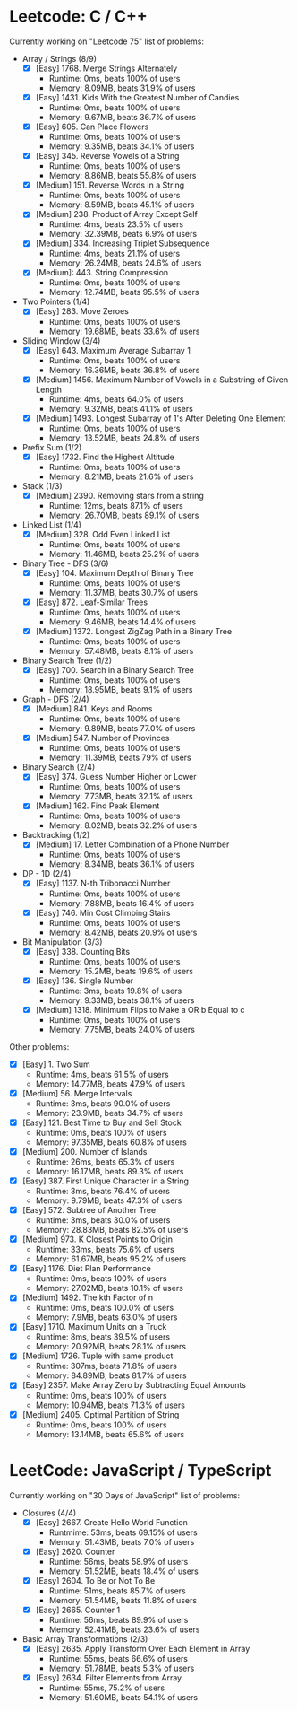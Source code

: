 # Leetcode: C / C++
Currently working on "Leetcode 75" list of problems:
- Array / Strings (8/9)
  - [X] \[Easy] 1768. Merge Strings Alternately
    - Runtime: 0ms, beats 100% of users
    - Memory: 8.09MB, beats 31.9% of users
  - [X] \[Easy] 1431. Kids With the Greatest Number of Candies
    - Runtime: 0ms, beats 100% of users
    - Memory: 9.67MB, beats 36.7% of users
  - [X] \[Easy] 605. Can Place Flowers
    - Runtime: 0ms, beats 100% of users
    - Memory: 9.35MB, beats 34.1% of users
  - [X] \[Easy] 345. Reverse Vowels of a String
    - Runtime: 0ms, beats 100% of users
    - Memory: 8.86MB, beats 55.8% of users
  - [X] \[Medium] 151. Reverse Words in a String
    - Runtime: 0ms, beats 100% of users
    - Memory: 8.59MB, beats 45.1% of users
  - [X] \[Medium] 238. Product of Array Except Self
    - Runtime: 4ms, beats 23.5% of users
    - Memory: 32.39MB, beats 6.9% of users
  - [X] \[Medium] 334. Increasing Triplet Subsequence
    - Runtime: 4ms, beats 21.1% of users
    - Memory: 26.24MB, beats 24.6% of users
  - [X] \[Medium]: 443. String Compression
    - Runtime: 0ms, beats 100% of users
    - Memory: 12.74MB, beats 95.5% of users
- Two Pointers (1/4)
  - [X] \[Easy] 283. Move Zeroes
    - Runtime: 0ms, beats 100% of users
    - Memory: 19.68MB, beats 33.6% of users
- Sliding Window (3/4)
  - [X] \[Easy] 643. Maximum Average Subarray 1
    - Runtime: 0ms, beats 100% of users
    - Memory: 16.36MB, beats 36.8% of users
  - [X] \[Medium] 1456. Maximum Number of Vowels in a Substring of Given Length
    - Runtime: 4ms, beats 64.0% of users
    - Memory: 9.32MB, beats 41.1% of users
  - [X] \[Medium] 1493. Longest Subarray of 1's After Deleting One Element
    - Runtime: 0ms, beats 100% of users
    - Memory: 13.52MB, beats 24.8% of users
- Prefix Sum (1/2)
  - [X] \[Easy] 1732. Find the Highest Altitude
    - Runtime: 0ms, beats 100% of users
    - Memory: 8.21MB, beats 21.6% of users
- Stack (1/3)
  - [X] \[Medium] 2390. Removing stars from a string
    - Runtime: 12ms, beats 87.1% of users
    - Memory: 26.70MB, beats 89.1% of users
- Linked List (1/4)
  - [X] \[Medium] 328. Odd Even Linked List
    - Runtime: 0ms, beats 100% of users
    - Memory: 11.46MB, beats 25.2% of users
- Binary Tree - DFS (3/6)
  - [X] \[Easy] 104. Maximum Depth of Binary Tree
    - Runtime: 0ms, beats 100% of users
    - Memory: 11.37MB, beats 30.7% of users
  - [X] \[Easy] 872. Leaf-Similar Trees
    - Runtime: 0ms, beats 100% of users
    - Memory: 9.46MB, beats 14.4% of users
  - [X] \[Medium] 1372. Longest ZigZag Path in a Binary Tree
    - Runtime: 0ms, beats 100% of users
    - Memory: 57.48MB, beats 8.1% of users
- Binary Search Tree (1/2)
  - [X] \[Easy] 700. Search in a Binary Search Tree
    - Runtime: 0ms, beats 100% of users
    - Memory: 18.95MB, beats 9.1% of users
- Graph - DFS (2/4)
  - [X] \[Medium] 841. Keys and Rooms
    - Runtime: 0ms, beats 100% of users
    - Memory: 9.89MB, beats 77.0% of users
  - [X] \[Medium] 547. Number of Provinces
    - Runtime: 0ms, beats 100% of users
    - Memory: 11.39MB, beats 79% of users
- Binary Search (2/4)
  - [X] \[Easy] 374. Guess Number Higher or Lower
    - Runtime: 0ms, beats 100% of users
    - Memory: 7.73MB, beats 32.1% of users
  - [X] \[Medium] 162. Find Peak Element
    - Runtime: 0ms, beats 100% of users
    - Memory: 8.02MB, beats 32.2% of users
- Backtracking (1/2)
  - [X] \[Medium] 17. Letter Combination of a Phone Number
    - Runtime: 0ms, beats 100% of users
    - Memory: 8.34MB, beats 36.1% of users
- DP - 1D (2/4)
  - [X] \[Easy] 1137. N-th Tribonacci Number
    - Runtime: 0ms, beats 100% of users
    - Memory: 7.88MB, beats 16.4% of users
  - [X] \[Easy] 746. Min Cost Climbing Stairs
    - Runtime: 0ms, beats 100% of users
    - Memory: 8.42MB, beats 20.9% of users
- Bit Manipulation (3/3)
  - [X] \[Easy] 338. Counting Bits
    - Runtime: 0ms, beats 100% of users
    - Memory: 15.2MB, beats 19.6% of users
  - [X] \[Easy] 136. Single Number
    - Runtime: 3ms, beats 19.8% of users
    - Memory: 9.33MB, beats 38.1% of users
  - [X] \[Medium] 1318. Minimum Flips to Make a OR b Equal to c
    - Runtime: 0ms, beats 100% of users
    - Memory: 7.75MB, beats 24.0% of users

Other problems:
- [X] \[Easy] 1. Two Sum
    - Runtime: 4ms, beats 61.5% of users
    - Memory: 14.77MB, beats 47.9% of users
- [X] \[Medium] 56. Merge Intervals
    - Runtime: 3ms, beats 90.0% of users
    - Memory: 23.9MB, beats 34.7% of users
- [X] \[Easy] 121. Best Time to Buy and Sell Stock
    - Runtime: 0ms, beats 100% of users
    - Memory: 97.35MB, beats 60.8% of users
- [X] \[Medium] 200. Number of Islands
    - Runtime: 26ms, beats 65.3% of users
    - Memory: 16.17MB, beats 89.3% of users
- [X] \[Easy] 387. First Unique Character in a String
    - Runtime: 3ms, beats 76.4% of users
    - Memory: 9.79MB, beats 47.3% of users
- [X] \[Easy] 572. Subtree of Another Tree
    - Runtime: 3ms, beats 30.0% of users
    - Memory: 28.83MB, beats 82.5% of users
- [X] \[Medium] 973. K Closest Points to Origin
    - Runtime: 33ms, beats 75.6% of users
    - Memory: 61.67MB, beats 95.2% of users
- [X] \[Easy] 1176. Diet Plan Performance
    - Runtime: 0ms, beats 100% of users
    - Memory: 27.02MB, beats 10.1% of users
- [X] \[Medium] 1492. The kth Factor of n
    - Runtime: 0ms, beats 100.0% of users
    - Memory: 7.9MB, beats 63.0% of users
- [X] \[Easy] 1710. Maximum Units on a Truck
    - Runtime: 8ms, beats 39.5% of users
    - Memory: 20.92MB, beats 28.1% of users
- [X] \[Medium] 1726. Tuple with same product
    - Runtime: 307ms, beats 71.8% of users
    - Memory: 84.89MB, beats 81.7% of users
- [X] \[Easy] 2357. Make Array Zero by Subtracting Equal Amounts
    - Runtime: 0ms, beats 100% of users
    - Memory: 10.94MB, beats 71.3% of users
- [X] \[Medium] 2405. Optimal Partition of String
    - Runtime: 0ms, beats 100% of users
    - Memory: 13.14MB, beats 65.6% of users

# LeetCode: JavaScript / TypeScript
Currently working on "30 Days of JavaScript" list of problems:
- Closures (4/4)
  - [X] \[Easy] 2667. Create Hello World Function
    - Runtmime: 53ms, beats 69.15% of users
    - Memory: 51.43MB, beats 7.0% of users
  - [X] \[Easy] 2620. Counter
    - Runtime: 56ms, beats 58.9% of users
    - Memory: 51.52MB, beats 18.4% of users
  - [X] \[Easy] 2604. To Be or Not To Be
    - Runtime: 51ms, beats 85.7% of users
    - Memory: 51.54MB, beats 11.8% of users
  - [X] \[Easy] 2665. Counter 1
    - Runtime: 56ms, beats 89.9% of users
    - Memory: 52.41MB, beats 23.6% of users
- Basic Array Transformations (2/3)
  - [X] \[Easy] 2635. Apply Transform Over Each Element in Array
    - Runtime: 55ms, beats 66.6% of users
    - Memory: 51.78MB, beats 5.3% of users
  - [X] \[Easy] 2634. Filter Elements from Array
    - Runtime: 55ms, 75.2% of users
    - Memory: 51.60MB, beats 54.1% of users